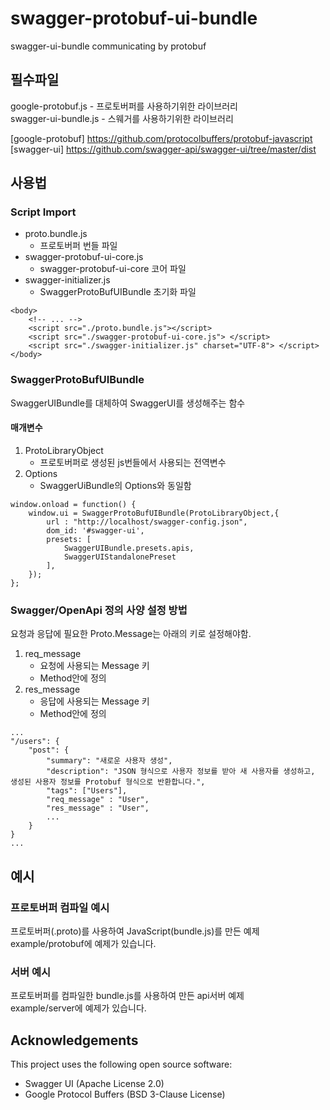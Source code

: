 # swagger-protobuf-ui-bundle
swagger-ui-bundle communicating by protobuf

## 필수파일
google-protobuf.js - 프로토버퍼를 사용하기위한 라이브러리<br/>
swagger-ui-bundle.js - 스웨거를 사용하기위한 라이브러리

[google-protobuf] https://github.com/protocolbuffers/protobuf-javascript<br/>
[swagger-ui] https://github.com/swagger-api/swagger-ui/tree/master/dist

## 사용법

### Script Import
- proto.bundle.js
    - 프로토버퍼 번들 파일
- swagger-protobuf-ui-core.js
    - swagger-protobuf-ui-core 코어 파일
- swagger-initializer.js
    - SwaggerProtoBufUIBundle 초기화 파일

```
<body>
    <!-- ... -->
    <script src="./proto.bundle.js"></script>
    <script src="./swagger-protobuf-ui-core.js"> </script>
    <script src="./swagger-initializer.js" charset="UTF-8"> </script>
</body>
```

### SwaggerProtoBufUIBundle
SwaggerUIBundle를 대체하여 SwaggerUI를 생성해주는 함수
#### 매개변수
1. ProtoLibraryObject
    - 프로토버퍼로 생성된 js번들에서 사용되는 전역변수
2. Options
    - SwaggerUiBundle의 Options와 동일함
```
window.onload = function() {
	window.ui = SwaggerProtoBufUIBundle(ProtoLibraryObject,{
        url : "http://localhost/swagger-config.json",
        dom_id: '#swagger-ui',
        presets: [
            SwaggerUIBundle.presets.apis,
            SwaggerUIStandalonePreset
        ],
    });
};
```

### Swagger/OpenApi 정의 사양 설정 방법
요청과 응답에 필요한 Proto.Message는 아래의 키로 설정해야함.
1. req_message
    - 요청에 사용되는 Message 키
    - Method안에 정의
2. res_message
    - 응답에 사용되는 Message 키
    - Method안에 정의
```
...
"/users": {
    "post": {
        "summary": "새로운 사용자 생성",
        "description": "JSON 형식으로 사용자 정보를 받아 새 사용자를 생성하고, 생성된 사용자 정보를 Protobuf 형식으로 반환합니다.",
        "tags": ["Users"],
        "req_message" : "User",
        "res_message" : "User",
        ...
    }
}
...
```

## 예시
### 프로토버퍼 컴파일 예시
프로토버퍼(.proto)를 사용하여 JavaScript(bundle.js)를 만든 예제<br/>
example/protobuf에 예제가 있습니다.

### 서버 예시
프로토버퍼를 컴파일한 bundle.js를 사용하여 만든 api서버 예제<br/>
example/server에 예제가 있습니다.

## Acknowledgements

This project uses the following open source software:

- Swagger UI (Apache License 2.0)
- Google Protocol Buffers (BSD 3-Clause License)